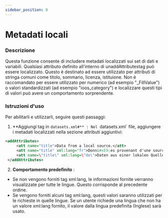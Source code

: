 ```yaml
---
sidebar_position: 8
---
```

# Metadati locali

### Descrizione
Questa funzione consente di includere metadati localizzati sui set di dati e variabili. Qualsiasi attributo definito all'interno di unaddAttributestag può essere localizzato. Questo è destinato ad essere utilizzato per attributi di stringa comuni come titolo, sommario, licenza, istituione. Non è raccomandato per essere utilizzato per numerico (ad esempio "_FillValue") o valori standardizzati (ad esempio "ioos_category") e localizzare questi tipi di valori può avere un comportamento sorprendente.

### Istruzioni d'uso
Per abilitarli e utilizzarli, seguire questi passaggi:

1.  **Aggiungi tag in `datasets.xml#** :
Nel `datasets.xml` file, aggiungere i metadati localizzati nella sezione attributi aggiuntivi:
   ```xml
   <addAttributes>
        <att name="title">Data from a local source.</att>
        <att name="title" xml:lang="fr">Donn&#xE9;es provenant d'une source locale.</att>
        <att name=\"title\" xml:lang=\"de\">Daten aus einer lokalen Quelle.</att>
    </addAttributes>
   ```

2.  **Comportamento predefinito** :
   - Se non vengono forniti tag xml:lang, le informazioni fornite verranno visualizzate per tutte le lingue. Questo corrisponde al precedente ordine.
   - Se vengono forniti alcuni tag xml:lang, questi valori saranno utilizzati per le richieste in quelle lingue. Se un utente richiede una lingua che non ha un valore xml:lang fornito, il valore dalla lingua predefinita (Inglese) sarà usato.

